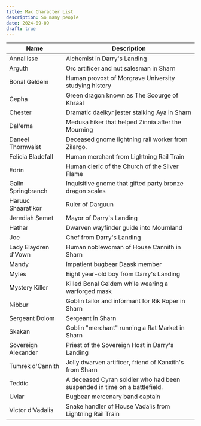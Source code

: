 ```yaml
---
title: Max Character List
description: So many people
date: 2024-09-09
draft: true
---
```

<!-- QueryToSerialize: TABLE WITHOUT ID file.name as "Name", description as "Description" FROM "People" WHERE player = "Max" -->
<!-- SerializedQuery: TABLE WITHOUT ID file.name as "Name", description as "Description" FROM "People" WHERE player = "Max" -->

| Name                 | Description                                                               |
| -------------------- | ------------------------------------------------------------------------- |
| Annallisse           | Alchemist in Darry's Landing                                              |
| Arguth               | Orc artificer and nut salesman in Sharn                                   |
| Bonal Geldem         | Human provost of Morgrave University studying history                     |
| Cepha                | Green dragon known as The Scourge of Khraal                               |
| Chester              | Dramatic daelkyr jester stalking Aya in Sharn                             |
| Dal'erna             | Medusa hiker that helped Zinnia after the Mourning                        |
| Daneel Thornwaist    | Deceased gnome lightning rail worker from Zilargo.                        |
| Felicia Bladefall    | Human merchant from Lightning Rail Train                                  |
| Edrin                | Human cleric of the Church of the Silver Flame                            |
| Galin Springbranch   | Inquisitive gnome that gifted party bronze dragon scales                  |
| Haruuc Shaarat'kor   | Ruler of Darguun                                                          |
| Jerediah Semet       | Mayor of Darry's Landing                                                  |
| Hathar               | Dwarven wayfinder guide into Mournland                                    |
| Joe                  | Chef from Darry's Landing                                                 |
| Lady Elaydren d'Vown | Human noblewoman of House Cannith in Sharn                                |
| Mandy                | Impatient bugbear Daask member                                            |
| Myles                | Eight year-old boy from Darry's Landing                                   |
| Mystery Killer       | Killed Bonal Geldem while wearing a warforged mask                        |
| Nibbur               | Goblin tailor and informant for Rik Roper in Sharn                        |
| Sergeant Dolom       | Sergeant in Sharn                                                         |
| Skakan               | Goblin "merchant" running a Rat Market in Sharn                           |
| Sovereign Alexander  | Priest of the Sovereign Host in Darry's Landing                           |
| Tumrek d'Cannith     | Jolly dwarven artificer, friend of Kanxith's from Sharn                   |
| Teddic               | A deceased Cyran soldier who had been suspended in time on a battlefield. |
| Uvlar                | Bugbear mercenary band captain                                            |
| Victor d'Vadalis     | Snake handler of House Vadalis from Lightning Rail Train                  |
<!-- SerializedQuery END -->




